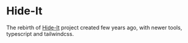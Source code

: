 # Hide-It

The rebirth of [Hide-It](https://github.com/FOSS-Cell-GECPKD/Hide-it) project created few years ago, with newer tools, typescript and tailwindcss.